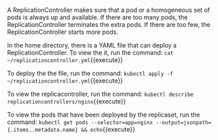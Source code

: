 A ReplicationController makes sure that a pod or a homogeneous set of pods is always up and available.
If there are too many pods, the ReplicationController terminates the extra pods. If there are too few, the ReplicationController starts more pods.

In the home directory, there is a YAML file that can deploy a ReplicationController. To view the it, run the command: `cat ~/replicationcontroller.yml`{{execute}}

To deploy the the file, run the command: `kubectl apply -f ~/replicationcontroller.yml`{{execute}}

To view the replicacontroller, run the command: `kubectl describe replicationcontrollers/nginx`{{execute}}

To view the pods that have been deployed by the replicaset, run the command: `kubectl get pods --selector=app=nginx --output=jsonpath={.items..metadata.name} && echo`{{execute}}
